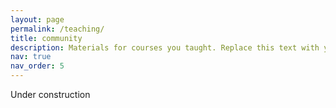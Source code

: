```yaml
---
layout: page
permalink: /teaching/
title: community
description: Materials for courses you taught. Replace this text with your description.
nav: true
nav_order: 5
---
```


Under construction

